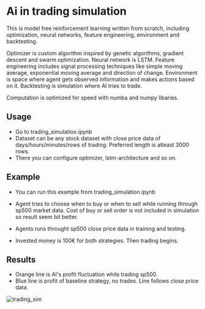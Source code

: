 # Ai in trading simulation

This is model free reinforcement learning written from scratch, including optimization, neural networks, feature engineering, environment and backtesting.

Optimizer is custom algorithm inspired by genetic algorithms, gradient descent and swarm optimization. Neural network is LSTM. Feature engineering includes signal processing techniques like simple moving average, exponential moving average and direction of change. Environment is space where agent gets observed information and makes actions based on it. Backtesting is simulation where AI tries to trade.

Computation is optimized for speed with numba and numpy libaries. 

## Usage
- Go to trading_simulation.ipynb
- Dataset can be any stock dataset with close price data of days/hours/minutes/rows of trading. Preferred length is atleast 3000 rows.
- There you can configure optimizer, lstm-architecture and so on.

## Example
- You can run this example from trading_simulation.ipynb
- Agent tries to choose when to buy or when to sell while running through sp500 market data. Cost of buy or sell order is not included in simulation so result seem bit better.

- Agents runs throught sp500 close price data in training and testing.
- Invested money is 100€ for both strategies. Then trading begins.

## Results
- Orange line is AI's profit fluctuation while trading sp500.
- Blue line is profit of baseline strategy, no trades. Line follows close price data.
 
![trading_sim](https://user-images.githubusercontent.com/93252944/151146667-bb15c991-e2c6-4a3f-a80f-38e10e22f1ec.png)

